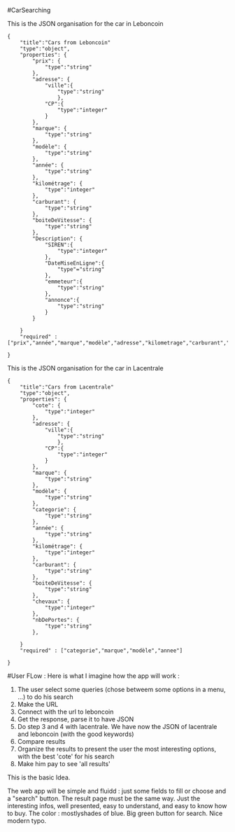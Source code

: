 #CarSearching

This is the JSON organisation for the car in Leboncoin
```
{
	"title":"Cars from Leboncoin"
	"type":"object",
	"properties": {
		"prix": {
			"type":"string"
		},
		"adresse": {
			"ville":{
				"type":"string"
				},
			"CP":{
				"type":"integer"
			}
		},
		"marque": {
			"type":"string"
		},
		"modèle": {
			"type":"string"
		},
		"année": {
			"type":"string"
		},
		"kilométrage": {
			"type":"integer"
		},
		"carburant": {
			"type":"string"
		},
		"boiteDeVitesse": {
			"type":"string"
		},
		"Description": {
			"SIREN":{
				"type":"integer"			
			},
			"DateMiseEnLigne":{
				"type"="string"
			},
			"emmeteur":{
				"type":"string"
			},
			"annonce":{
				"type":"string"
			}
		}
	
	}
	"required" : ["prix","année","marque","modèle","adresse","kilometrage","carburant","boiteDeVitesse"]

}
```




This is the JSON organisation for the car in Lacentrale
```
{
	"title":"Cars from Lacentrale"
	"type":"object",
	"properties": {
		"cote": {
			"type":"integer"
		},
		"adresse": {
			"ville":{
				"type":"string"
				},
			"CP":{
				"type":"integer"
			}
		},
		"marque": {
			"type":"string"
		},
		"modèle": {
			"type":"string"
		},
		"categorie": {
			"type":"string"
		},
		"année": {
			"type":"string"
		},
		"kilométrage": {
			"type":"integer"
		},
		"carburant": {
			"type":"string"
		},
		"boiteDeVitesse": {
			"type":"string"
		},
		"chevaux": {
			"type":"integer"
		},
		"nbDePortes": {
			"type":"string"
		},
	
	}
	"required" : ["categorie","marque","modèle","annee"]

}
```

#User FLow :
Here is what I imagine how the app will work : 
1) The user select some queries (chose betweem some options in a menu, ...) to do his search
2) Make the URL
3) Connect with the url to leboncoin
4) Get the response, parse it to have JSON
5) Do step 3 and 4 with lacentrale. We have now the JSON of lacentrale and leboncoin (with the good keywords)
6) Compare results
7) Organize the results to present the user the most interesting options, with the best 'cote' for his search
8) Make him pay to see 'all results'

This is the basic Idea.

The web app will be simple and fluidd : just some fields to fill or choose and a "search" button. The result page
must be the same way. Just the interesting infos, well presented, easy to understand, and easy to know how to buy.
The color : mostlyshades of blue. Big green button for search. Nice modern typo.